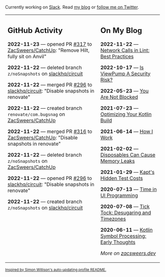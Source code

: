 Currently working on [Slack](https://slack.com/). Read [my blog](https://zacsweers.dev/) or [follow me on Twitter](https://twitter.com/ZacSweers).

<table><tr><td valign="top" width="60%">

## GitHub Activity
<!-- githubActivity starts -->
**2022-11-23** — opened PR [#317](https://github.com/ZacSweers/CatchUp/pull/317) to [ZacSweers/CatchUp](https://github.com/ZacSweers/CatchUp): "Remove Hilt, fully sit on Anvil"

**2022-11-22** — deleted branch `z/noSnapshots` on [slackhq/circuit](https://github.com/slackhq/circuit)

**2022-11-22** — merged PR [#296](https://github.com/slackhq/circuit/pull/296) to [slackhq/circuit](https://github.com/slackhq/circuit): "Disable snapshots in renovate"

**2022-11-22** — created branch `renovate/com.bugsnag` on [ZacSweers/CatchUp](https://github.com/ZacSweers/CatchUp)

**2022-11-22** — merged PR [#316](https://github.com/ZacSweers/CatchUp/pull/316) to [ZacSweers/CatchUp](https://github.com/ZacSweers/CatchUp): "Disable snapshots in renovate"

**2022-11-22** — deleted branch `z/noSnapshots` on [ZacSweers/CatchUp](https://github.com/ZacSweers/CatchUp)

**2022-11-22** — opened PR [#296](https://github.com/slackhq/circuit/pull/296) to [slackhq/circuit](https://github.com/slackhq/circuit): "Disable snapshots in renovate"

**2022-11-22** — created branch `z/noSnapshots` on [slackhq/circuit](https://github.com/slackhq/circuit)
<!-- githubActivity ends -->
</td><td valign="top" width="40%">

## On My Blog
<!-- blog starts -->
**2022-11-22** — [Network Calls in Lint: Best Practices](https://www.zacsweers.dev/network-calls-in-lint-best-practices/)

**2022-10-17** — [Is ViewPump A Security Risk?](https://www.zacsweers.dev/is-viewpump-a-security-risk/)

**2022-05-23** — [You Are Not Blocked](https://www.zacsweers.dev/you-are-not-blocked/)

**2021-07-23** — [Optimizing Your Kotlin Build](https://www.zacsweers.dev/optimizing-your-kotlin-build/)

**2021-06-14** — [How I Work](https://www.zacsweers.dev/how-i-work/)

**2021-02-02** — [Disposables Can Cause Memory Leaks](https://www.zacsweers.dev/disposables-can-cause-memory-leaks/)

**2021-01-29** — [Kapt's Hidden Test Costs](https://www.zacsweers.dev/kapts-hidden-test-costs/)

**2020-07-13** — [Time in UI Programming](https://www.zacsweers.dev/time-in-ui/)

**2020-07-08** — [Tick Tock: Desugaring and Timezones](https://www.zacsweers.dev/ticktock-desugaring-timezones/)

**2020-06-11** — [Kotlin Symbol Processing: Early Thoughts](https://www.zacsweers.dev/kotlin-symbol-processor-early-thoughts/)
<!-- blog ends -->
_More on [zacsweers.dev](https://zacsweers.dev/)_
</td></tr></table>

<sub><a href="https://simonwillison.net/2020/Jul/10/self-updating-profile-readme/">Inspired by Simon Willison's auto-updating profile README.</a></sub>